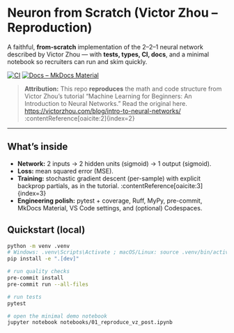 # Neuron from Scratch (Victor Zhou – Reproduction)

A faithful, **from-scratch** implementation of the 2–2–1 neural network described by Victor Zhou — with **tests, types, CI, docs**, and a minimal notebook so recruiters can run and skim quickly.

[![CI](https://github.com/<user>/neuron-from-scratch-vz/actions/workflows/ci.yml/badge.svg)](https://github.com/<user>/neuron-from-scratch-vz/actions/workflows/ci.yml)
[![Docs – MkDocs Material](https://img.shields.io/badge/docs-mkdocs--material-informational)](https://<user>.github.io/neuron-from-scratch-vz)

> **Attribution:** This repo **reproduces** the math and code structure from Victor Zhou’s tutorial
> “Machine Learning for Beginners: An Introduction to Neural Networks.” Read the original here.  
> https://victorzhou.com/blog/intro-to-neural-networks/  :contentReference[oaicite:2]{index=2}

---

## What’s inside

- **Network:** 2 inputs → 2 hidden units (sigmoid) → 1 output (sigmoid).
- **Loss:** mean squared error (MSE).
- **Training:** stochastic gradient descent (per-sample) with explicit backprop partials, as in the tutorial. :contentReference[oaicite:3]{index=3}
- **Engineering polish:** pytest + coverage, Ruff, MyPy, pre-commit, MkDocs Material, VS Code settings, and (optional) Codespaces.

## Quickstart (local)

```bash
python -m venv .venv
# Windows: .venv\Scripts\Activate ; macOS/Linux: source .venv/bin/activate
pip install -e ".[dev]"

# run quality checks
pre-commit install
pre-commit run --all-files

# run tests
pytest

# open the minimal demo notebook
jupyter notebook notebooks/01_reproduce_vz_post.ipynb
